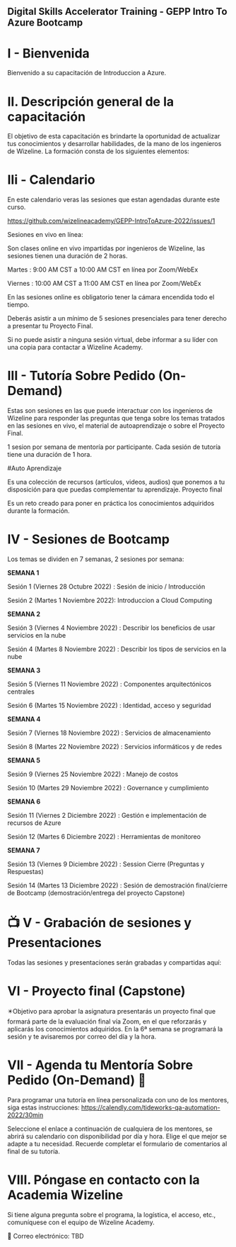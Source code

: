 ## Digital Skills Accelerator Training - GEPP Intro To Azure Bootcamp

# I - Bienvenida

Bienvenido a su capacitación de Introduccion a Azure.

# II. Descripción general de la capacitación

El objetivo de esta capacitación es brindarte la oportunidad de actualizar tus conocimientos y desarrollar habilidades, de la mano de los ingenieros de Wizeline. La formación consta de los siguientes elementos:

# IIi - Calendario

En este calendario veras las sesiones que estan agendadas durante este curso.

https://github.com/wizelineacademy/GEPP-IntroToAzure-2022/issues/1

Sesiones en vivo en línea:

Son clases online en vivo impartidas por ingenieros de Wizeline, las sesiones tienen una duración de 2 horas.

Martes : 9:00 AM CST a 10:00 AM CST en línea por Zoom/WebEx

Viernes : 10:00 AM CST a 11:00 AM CST en línea por Zoom/WebEx

En las sesiones online es obligatorio tener la cámara encendida todo el tiempo.

Deberás asistir a un mínimo de 5 sesiones presenciales para tener derecho a presentar tu Proyecto Final.

Si no puede asistir a ninguna sesión virtual, debe informar a su líder con una copia para contactar a Wizeline Academy.

# III - Tutoría Sobre Pedido (On-Demand)

Estas son sesiones en las que puede interactuar con los ingenieros de Wizeline para responder las preguntas que tenga sobre los temas tratados en las sesiones en vivo, el material de autoaprendizaje o sobre el Proyecto Final.

1 sesion por semana de mentoría por participante. Cada sesión de tutoría tiene una duración de 1 hora.

#Auto Aprendizaje

Es una colección de recursos (artículos, videos, audios) que ponemos a tu disposición para que puedas complementar tu aprendizaje.
Proyecto final

Es un reto creado para poner en práctica los conocimientos adquiridos durante la formación.

# IV - Sesiones de Bootcamp

Los temas se dividen en 7 semanas, 2 sesiones por semana:

**SEMANA 1**

Sesión 1 (Viernes 28 Octubre 2022) : Sesión de inicio / Introducción

Sesión 2 (Martes 1 Noviembre 2022): Introduccion a Cloud Computing

**SEMANA 2**

Sesión 3 (Viernes 4 Noviembre 2022) : Describir los beneficios de usar servicios en la nube

Sesión 4 (Martes 8 Noviembre 2022) : Describir los tipos de servicios en la nube

**SEMANA 3**

Sesión 5 (Viernes 11 Noviembre 2022) : Componentes arquitectónicos centrales

Sesión 6 (Martes 15 Noviembre 2022) : Identidad, acceso y seguridad

**SEMANA 4**

Sesión 7 (Viernes 18 Noviembre 2022) : Servicios de almacenamiento

Sesión 8 (Martes 22 Noviembre 2022) : Servicios informáticos y de redes

**SEMANA 5**

Sesión 9 (Viernes 25 Noviembre 2022) : Manejo de costos

Sesión 10 (Martes 29 Noviembre 2022) : Governance y cumplimiento

**SEMANA 6**

Sesión 11 (Viernes 2 Diciembre 2022) : Gestión e implementación de recursos de Azure

Sesión 12 (Martes 6 Diciembre 2022) : Herramientas de monitoreo

**SEMANA 7**

Sesión 13 (Viernes 9 Diciembre 2022) : Session Cierre (Preguntas y Respuestas)

Sesión 14 (Martes 13 Diciembre 2022) : Sesión de demostración final/cierre de Bootcamp (demostración/entrega del proyecto Capstone)

# 📺 V - Grabación de sesiones y Presentaciones

Todas las sesiones y presentaciones serán grabadas y compartidas aquí:

# VI - Proyecto final (Capstone)

✴️Objetivo para aprobar la asignatura presentarás un proyecto final que formará parte de la evaluación final vía Zoom, en el que reforzarás y aplicarás los conocimientos adquiridos. En la 6ª semana se programará la sesión y te avisaremos por correo del día y la hora.

# VII - Agenda tu Mentoría Sobre Pedido (On-Demand) 📆

Para programar una tutoría en línea personalizada con uno de los mentores, siga estas instrucciones: https://calendly.com/tideworks-qa-automation-2022/30min

Seleccione el enlace a continuación de cualquiera de los mentores, se abrirá su calendario con disponibilidad por día y hora. Elige el que mejor se adapte a tu necesidad. Recuerde completar el formulario de comentarios al final de su tutoría.

# VIII. Póngase en contacto con la Academia Wizeline

Si tiene alguna pregunta sobre el programa, la logística, el acceso, etc., comuníquese con el equipo de Wizeline Academy.

📧 Correo electrónico: TBD
